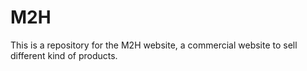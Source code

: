 # M2H

This is a repository for the M2H website, a commercial website to sell different kind of products.

